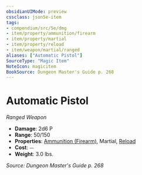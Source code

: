 ```yaml
---
obsidianUIMode: preview
cssclass: json5e-item
tags:
- compendium/src/5e/dmg
- item/property/ammunition/firearm
- item/property/martial
- item/property/reload
- item/weapon/martial/ranged
aliases: ["Automatic Pistol"]
SourceType: "Magic Item"
NoteIcon: magicitem
BookSource: Dungeon Master's Guide p. 268
---
```

# Automatic Pistol
*Ranged Weapon*  

- **Damage**: 2d6 P
- **Range**: 50/150
- **Properties**: [Ammunition (Firearm)](/3-Mechanics/CLI/rules/item-properties.md#Ammunition%20(Firearm)), Martial, [Reload](/3-Mechanics/CLI/rules/item-properties.md#Reload)
- **Cost**: ⏤
- **Weight**: 3.0 lbs.

*Source: Dungeon Master's Guide p. 268*